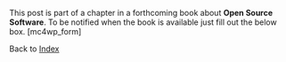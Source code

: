This post is part of a chapter in a forthcoming book about **Open Source Software**. To be notified when the book is available just fill out the below box.
[mc4wp_form]

Back to [Index](books.gerbreown.net/freesoftware/index)
